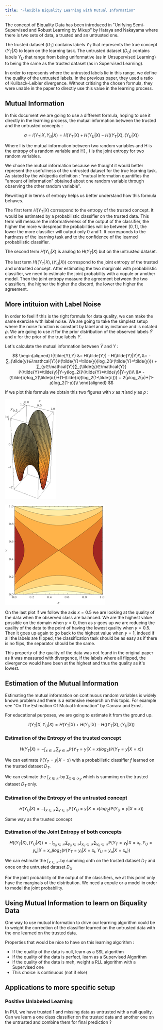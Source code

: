 ```yaml
---
title: "Flexible Biquality Learning with Mutual Information"
---
```


The concept of Biquality Data has been introduced in "Unifying Semi-Supervised and Robust Learning by Mixup" by Hataya and Nakayama where there is two sets of data, a trusted and an untrusted one.

The trusted dataset ($D_T$) contains labels $Y_T$ that represents the true concept ($Y_T|X$) to learn on the learning task. The untrusted dataset ($D_U$) contains labels $Y_U$ that range from being uniformative (as in Unsupervised Learning) to being the same as the trusted dataset (as in Supervised Learning).

In order to represents where the untrusted labels lie in this range, we define the quality of the untrusted labels. In the previous paper, they used a ratio of Kullback-Leibler divergence. Without critising the chosen formula, they were unable in the paper to directly use this value in the learning process.

<!--truncate-->

## Mutual Information

In this document we are going to use a different formula, hoping to use it directly in the learning process, the mutual information between the trusted and the untrusted concepts :

$$
q = I(Y_T|X,Y_U|X) = H(Y_T|X) + H(Y_U|X) - H((Y_T|X),(Y_U|X))
$$

Where I is the mutual information between two random variables and H is the entropy of a random variable and H( , ) is the joint entropy for two random variables.

We chose the mutual information because we thought it would better represent the usefullness of the untrusted dataset for the true learning task. As stated by the wikipedia definition : "mutual information quantifies the "amount of information" obtained about one random variable through observing the other random variable".

Rewriting it in terms of entropy helps us better understand how this formula behaves.

The first term $H(Y_T|X)$ correspond to the entropy of the trusted concept. It would be estimated by a probabilistic classifier on the trusted data. This term will measure the informativeness of the output of the classifier, the higher the more widespread the probabilities will be between $[0,1]$, the lower the more classifier will output only $0$ and $1$. It corresponds to the hardness of the learning task and to the confidence of the learned probabilistic classifier. 

The second term $H(Y_U|X)$ is analog to $H(Y_T|X)$ but on the untrusted dataset.

The last term $H((Y_T|X),(Y_U|X))$ correspond to the joint entropy of the trusted and untrusted concept. After estimating the two marginals with probabilistic classifier, we need to estimate the joint probability with a copule or another model. Then the joint entropy measure the agreement between the two classifiers, the higher the higher the discord, the lower the higher the agreement.

## More intituion with Label Noise

In order to feel if this is the right formula for data quality, we can make the same exercise with label noise. We are going to take the simplest setup where the noise function is constant by label and by instance and is notated $ρ$. We are going to use $\tilde{π}$ for the prior distribution of the observed labels $\tilde{Y}$ and $π$ for the prior of the true labels $Y$.

Let's calculate the mutual information between $\tilde{Y}$ and $Y$ :

$$
\begin{aligned}
I(\tilde{Y},Y) &= H(\tilde{Y}) - H(\tilde{Y}|Y)\\
&= - ∑_{\tilde{y}∈\mathcal{Y}}ℙ(\tilde{Y}=\tilde{y})log_2(ℙ(\tilde{Y}=\tilde{y})) + ∑_{y∈\mathcal{Y}}∑_{\tilde{y}∈\mathcal{Y}}ℙ(\tilde{Y}=\tilde{y}|Y=y)log_2(ℙ(\tilde{Y}=\tilde{y}|Y=y))\\
&= -(\tilde{π}log_2(\tilde{π})+(1-\tilde{π})log_2(1-\tilde{π})) + 2(ρlog_2(ρ)+(1-ρ)log_2(1-ρ))\\
\end{aligned}
$$

If we plot this formula we obtain this two figures with $x$ as $\tilde{π}$ and $y$ as $ρ$ :

<p align="center">

![Mutual Information 3D](/img/mutual-information/3d.gif)

![Mutual Information Contour](/img/mutual-information/contour.gif)

</p>

On the last plot if we follow the axis $x=0.5$ we are looking at the quality of the data when the observed class are balanced. We are the highest value possible on the domain when $y=0$, then as $y$ goes up we are reducing the quality of the data to the point of having the lowest quality when $y=0.5$. Then it goes up again to go back to the highest value when $y=1$, indeed if all the labels are flipped, the classification task should be as easy as if there is no flips, the separator should be the same.

This property of the quality of the data was not found in the original paper as it was measured with divergence, if the labels where all flipped, the divergence would have been at the highest and thus the quality as it's lowest.

## Estimation of the Mutual Information

Estimating the mutual information on continuous random variables is widely known problem and there is a extensive research on this topic. For example see "On The Estimation Of Mutual Information" by Carrara and Ernst.

For educational purposes, we are going to estimate it from the ground up.

$$
I(Y_T|X,Y_U|X) = H(Y_T|X) + H(Y_U|X) - H((Y_T|X),(Y_U|X))
$$

### Estimation of the Entropy of the trusted concept

$$
H(Y_T|X) = -∫_{x∈\mathcal{X}}∑_{y∈\mathcal{Y}}ℙ(Y_T=y|X=x)log_2(ℙ(Y_T=y|X=x))
$$

We can estimate $ℙ(Y_T=y|X=x)$ with a probabilistic classifier $f$ learned on the trusted dataset $D_T$.

We can estimate the $∫_{x∈\mathcal{X}}$ by $∑_{x∈\mathcal{D_T}}$ which is summing on the trusted dataset $D_T$ only.

### Estimation of the Entropy of the untrusted concept

$$
H(Y_U|X) = -∫_{x∈\mathcal{X}}∑_{y∈\mathcal{Y}}ℙ(Y_U=y|X=x)log_2(ℙ(Y_U=y|X=x))
$$

Same way as the trusted concept

### Estimation of the Joint Entropy of both concepts

$$
H((Y_T|X),(Y_U|X)) = -∫_{x_u∈\mathcal{X}}∑_{y_u∈\mathcal{Y}}∫_{x_u∈\mathcal{X}}∑_{y_u∈\mathcal{Y}}ℙ(Y_T=y_t|X=x_t,Y_U=y_u|X=x_u)log_2(ℙ(Y_T=y_t|X=x_t,Y_U=y_u|X=x_u))
$$

We can estimate the $∫_{x∈\mathcal{X}}$ by summing onth on the trusted dataset $D_T$ and once on the untrusted dataset $D_U$

For the joint probability of the output of the classifiers, we at this point only have the marginals of the distribution. We need a copule or a model in order to model the joint probability.

## Using Mutual Information to learn on Biquality Data

One way to use mutual information to drive our learning algorithm could be to weight the correction of the classifier learned on the untrusted data with the one learned on the trusted data.

Properties that would be nice to have on this learning algorithm :

* If the quality of the data is null, learn as a SSL algorithm
* If the quality of the data is perfect, learn as a Supervised Algorithm
* If the quality of the data is meh, weight a RLL algorithm with a Supervised one
* This choice is continuous (not if else)

## Applications to more specific setup

### Positive Unlabeled Learning

In PUL we have trusted 1 and missing data as untrusted with a null quality. Can we learn a one class classifier on the trusted data and another one on the untrusted and combine them for final prediction ?
